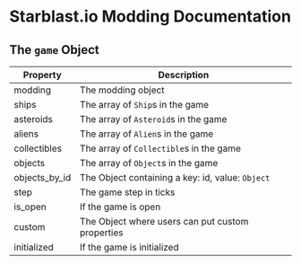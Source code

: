 # Starblast.io Modding Documentation

## The `game` Object

| Property | Description |
| --- | --- |
| modding | The modding object |
| ships | The array of `Ship`s in the game |
| asteroids | The array of `Asteroid`s in the game |
| aliens | The array of `Alien`s in the game |
| collectibles | The array of `Collectible`s in the game |
| objects | The array of `Object`s in the game |
| objects_by_id | The Object containing a key: id, value: `Object` |
| step | The game step in ticks |
| is_open | If the game is open |
| custom | The Object where users can put custom properties |
| initialized | If the game is initialized |
